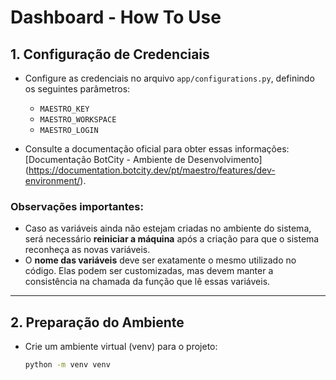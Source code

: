 # Dashboard - How To Use

## 1. Configuração de Credenciais

- Configure as credenciais no arquivo `app/configurations.py`, definindo os seguintes parâmetros:
  - `MAESTRO_KEY`
  - `MAESTRO_WORKSPACE`
  - `MAESTRO_LOGIN`

- Consulte a documentação oficial para obter essas informações: [Documentação BotCity - Ambiente de Desenvolvimento] (https://documentation.botcity.dev/pt/maestro/features/dev-environment/).

### Observações importantes:
- Caso as variáveis ainda não estejam criadas no ambiente do sistema, será necessário **reiniciar a máquina** após a criação para que o sistema reconheça as novas variáveis.
- O **nome das variáveis** deve ser exatamente o mesmo utilizado no código. Elas podem ser customizadas, mas devem manter a consistência na chamada da função que lê essas variáveis.

---

## 2. Preparação do Ambiente

- Crie um ambiente virtual (venv) para o projeto:
  ```bash
  python -m venv venv
